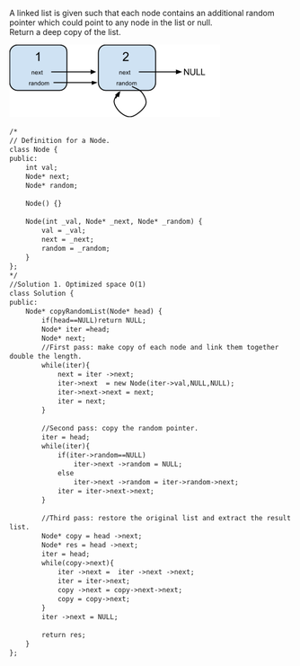 A linked list is given such that each node contains an additional random pointer which could point to any node in the list or null.  
Return a deep copy of the list.  


![alt text](https://github.com/xuleidawang/Leetcode/blob/master/images/138.png "List with Random Pointer")    

```
/*
// Definition for a Node.
class Node {
public:
    int val;
    Node* next;
    Node* random;

    Node() {}

    Node(int _val, Node* _next, Node* _random) {
        val = _val;
        next = _next;
        random = _random;
    }
};
*/
//Solution 1. Optimized space O(1)
class Solution {
public:
    Node* copyRandomList(Node* head) {
        if(head==NULL)return NULL;
        Node* iter =head;
        Node* next;
        //First pass: make copy of each node and link them together double the length.
        while(iter){
            next = iter ->next;
            iter->next  = new Node(iter->val,NULL,NULL);
            iter->next->next = next;
            iter = next;
        }
        
        //Second pass: copy the random pointer.
        iter = head;
        while(iter){
            if(iter->random==NULL)
                iter->next ->random = NULL;
            else
                iter->next ->random = iter->random->next;
            iter = iter->next->next;
        }
        
        //Third pass: restore the original list and extract the result list.
        Node* copy = head ->next;
        Node* res = head ->next;
        iter = head;
        while(copy->next){
            iter ->next =  iter ->next ->next;
            iter = iter->next;
            copy ->next = copy->next->next;
            copy = copy->next;
        }
        iter ->next = NULL;
        
        return res;
    }
};
```